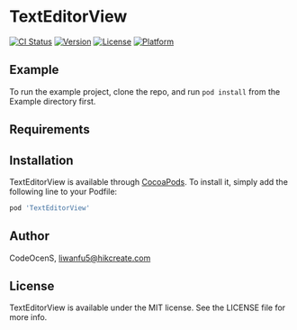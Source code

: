 # TextEditorView

[![CI Status](https://img.shields.io/travis/CodeOcenS/TextEditorView.svg?style=flat)](https://travis-ci.org/CodeOcenS/TextEditorView)
[![Version](https://img.shields.io/cocoapods/v/TextEditorView.svg?style=flat)](https://cocoapods.org/pods/TextEditorView)
[![License](https://img.shields.io/cocoapods/l/TextEditorView.svg?style=flat)](https://cocoapods.org/pods/TextEditorView)
[![Platform](https://img.shields.io/cocoapods/p/TextEditorView.svg?style=flat)](https://cocoapods.org/pods/TextEditorView)

## Example

To run the example project, clone the repo, and run `pod install` from the Example directory first.

## Requirements

## Installation

TextEditorView is available through [CocoaPods](https://cocoapods.org). To install
it, simply add the following line to your Podfile:

```ruby
pod 'TextEditorView'
```

## Author

CodeOcenS, liwanfu5@hikcreate.com

## License

TextEditorView is available under the MIT license. See the LICENSE file for more info.
